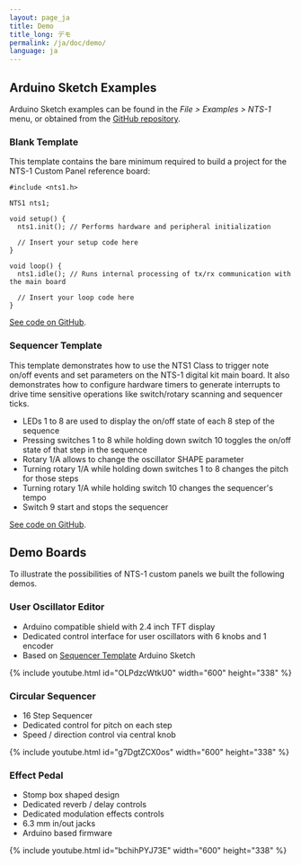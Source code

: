 ```yaml
---
layout: page_ja
title: Demo
title_long: デモ
permalink: /ja/doc/demo/
language: ja
---
```


## Arduino Sketch Examples

Arduino Sketch examples can be found in the _File > Examples > NTS-1_ menu, or obtained from the [GitHub repository](https://github.com/korginc/nts-1-customizations/tree/master/Custom_Panel_RevC/Arduino/libraries/NTS-1).

### Blank Template

This template contains the bare minimum required to build a project for the NTS-1 Custom Panel reference board:

 ```
 #include <nts1.h>

 NTS1 nts1;

 void setup() {
   nts1.init(); // Performs hardware and peripheral initialization
   
   // Insert your setup code here
 }

 void loop() {
   nts1.idle(); // Runs internal processing of tx/rx communication with the main board
   
   // Insert your loop code here
 }
 ```
 
[See code on GitHub](https://github.com/korginc/nts-1-customizations/blob/master/Custom_Panel_RevC/Arduino/libraries/NTS-1/examples/Blank_Template/Blank_Template.ino).

### Sequencer Template

This template demonstrates how to use the NTS1 Class to trigger note on/off events and set parameters on the NTS-1 digital kit main board. It also demonstrates how to configure hardware timers to generate interrupts to drive time sensitive operations like switch/rotary scanning and sequencer ticks.

* LEDs 1 to 8 are used to display the on/off state of each 8 step of the sequence
* Pressing switches 1 to 8 while holding down switch 10 toggles the on/off state of that step in the sequence
* Rotary 1/A allows to change the oscillator SHAPE parameter
* Turning rotary 1/A while holding down switches 1 to 8 changes the pitch for those steps
* Turning rotary 1/A while holding switch 10 changes the sequencer's tempo
* Switch 9 start and stops the sequencer

[See code on GitHub](https://github.com/korginc/nts-1-customizations/blob/master/Custom_Panel_RevC/Arduino/libraries/NTS-1/examples/Sequencer_Template/Sequencer_Template.ino).

## Demo Boards

To illustrate the possibilities of NTS-1 custom panels we built the following demos.

### User Oscillator Editor

* Arduino compatible shield with 2.4 inch TFT display
* Dedicated control interface for user oscillators with 6 knobs and 1 encoder
* Based on [Sequencer Template](#sequencer-template) Arduino Sketch

<!-- ![User Oscillator Editor](../assets/NTS-1_cp_user_osc_editor.jpg) -->

{% include youtube.html id="OLPdzcWtkU0" width="600" height="338" %}

### Circular Sequencer

* 16 Step Sequencer
* Dedicated control for pitch on each step
* Speed / direction control via central knob

<!-- ![Circular Sequencer](../assets/NTS-1_cp_circular_seq.jpg) -->

{% include youtube.html id="g7DgtZCX0os" width="600" height="338" %}

### Effect Pedal

* Stomp box shaped design
* Dedicated reverb / delay controls
* Dedicated modulation effects controls
* 6.3 mm in/out jacks
* Arduino based firmware

<!-- ![Effect Pedal](../assets/NTS-1_cp_effect_pedal.jpg) -->

{% include youtube.html id="bchihPYJ73E" width="600" height="338" %}
